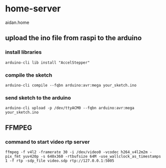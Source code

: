 # home-server

aidan.home

## upload the ino file from raspi to the arduino

### install libraries

`arduino-cli lib install "AccelStepper"`

### compile the sketch

`arduino-cli compile --fqbn arduino:avr:mega your_sketch.ino`

### send sketch to the arduino

`arduino-cli upload -p /dev/ttyACM0 --fqbn arduino:avr:mega your_sketch.ino`

## FFMPEG

### command to start video rtp server

`ffmpeg -f v4l2 -framerate 30 -i /dev/video0 -vcodec h264_v4l2m2m -pix_fmt yuv420p -s 640x360 -rtbufsize 64M -use_wallclock_as_timestamps 1 -f rtp -sdp_file video.sdp rtp://127.0.0.1:5005`
